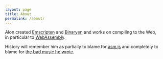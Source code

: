 ```yaml
---
layout: page
title: About
permalink: /about/
---
```


Alon created [Emscripten](http://emscripten.org) and [Binaryen](https://github.com/WebAssembly/binaryen) and works on compiling to the Web, in particular to [WebAssembly](http://webassembly.org/).

History will remember him as partially to blame for <a href="https://en.wikipedia.org/wiki/Asmjs">asm.js</a> and completely to blame for [the bad music he wrote](https://soundcloud.com/alon-zakai).
